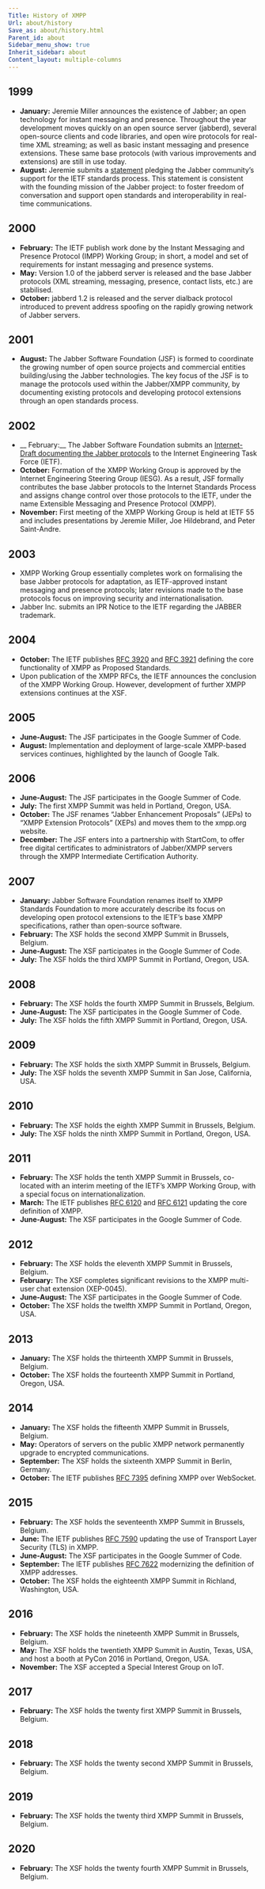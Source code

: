 ```yaml
---
Title: History of XMPP
Url: about/history
Save_as: about/history.html
Parent_id: about
Sidebar_menu_show: true
Inherit_sidebar: about
Content_layout: multiple-columns
---
```


## 1999
- __January:__ Jeremie Miller announces the existence of Jabber; an open technology for instant messaging and presence. Throughout the year development moves quickly on an open source server (jabberd), several open-source clients and code libraries, and open wire protocols for real-time XML streaming; as well as basic instant messaging and presence extensions. These same base protocols (with various improvements and extensions) are still in use today.
- __August:__ Jeremie submits a [statement](/about/the-jabber-project) pledging the Jabber community’s support for the IETF standards process. This statement is consistent with the founding mission of the Jabber project: to foster freedom of conversation and support open standards and interoperability in real-time communications.

## 2000
- __February:__ The IETF publish work done by the Instant Messaging and Presence Protocol (IMPP) Working Group; in short, a model and set of requirements for instant messaging and presence systems.
- __May:__ Version 1.0 of the jabberd server is released and the base Jabber protocols (XML streaming, messaging, presence, contact lists, etc.) are stabilised.
- __October:__ jabberd 1.2 is released and the server dialback protocol introduced to prevent address spoofing on the rapidly growing network of Jabber servers.

## 2001
- __August:__ The Jabber Software Foundation (JSF) is formed to coordinate the growing number of open source projects and commercial entities building/using the Jabber technologies. The key focus of the JSF is to manage the protocols used within the Jabber/XMPP community, by documenting existing protocols and developing protocol extensions through an open standards process.

## 2002
- __ February:__ The Jabber Software Foundation submits an [Internet-Draft documenting the Jabber protocols](https://datatracker.ietf.org/doc/html/draft-miller-jabber-00) to the Internet Engineering Task Force (IETF).
- __October:__ Formation of the XMPP Working Group is approved by the Internet Engineering Steering Group (IESG). As a result, JSF formally contributes the base Jabber protocols to the Internet Standards Process and assigns change control over those protocols to the IETF, under the name Extensible Messaging and Presence Protocol (XMPP).
- __November:__ First meeting of the XMPP Working Group is held at IETF 55 and includes presentations by Jeremie Miller, Joe Hildebrand, and Peter Saint-Andre.

## 2003
- XMPP Working Group essentially completes work on formalising the base Jabber protocols for adaptation, as IETF-approved instant messaging and presence protocols; later revisions made to the base protocols focus on improving security and internationalisation.
- Jabber Inc. submits an IPR Notice to the IETF regarding the JABBER trademark.

## 2004
- __October:__ The IETF publishes [RFC 3920](https://datatracker.ietf.org/doc/rfc3920/) and [RFC 3921](https://datatracker.ietf.org/doc/rfc3921/) defining the core functionality of XMPP as Proposed Standards.
- Upon publication of the XMPP RFCs, the IETF announces the conclusion of the XMPP Working Group. However, development of further XMPP extensions continues at the XSF.

## 2005
- __June-August:__ The JSF participates in the Google Summer of Code.
- __August:__ Implementation and deployment of large-scale XMPP-based services continues, highlighted by the launch of Google Talk.

## 2006
- __June-August:__ The JSF participates in the Google Summer of Code.
- __July:__ The first XMPP Summit was held in Portland, Oregon, USA.
- __October:__ The JSF renames “Jabber Enhancement Proposals” (JEPs) to “XMPP Extension Protocols” (XEPs) and moves them to the xmpp.org website.
- __December:__ The JSF enters into a partnership with StartCom, to offer free digital certificates to administrators of Jabber/XMPP servers through the XMPP Intermediate Certification Authority.

## 2007
- __January:__ Jabber Software Foundation renames itself to XMPP Standards Foundation to more accurately describe its focus on developing open protocol extensions to the IETF’s base XMPP specifications, rather than open-source software.
- __February:__ The XSF holds the second XMPP Summit in Brussels, Belgium.
- __June-August:__ The XSF participates in the Google Summer of Code.
- __July:__ The XSF holds the third XMPP Summit in Portland, Oregon, USA.

## 2008
- __February:__ The XSF holds the fourth XMPP Summit in Brussels, Belgium.
- __June-August:__ The XSF participates in the Google Summer of Code.
- __July:__ The XSF holds the fifth XMPP Summit in Portland, Oregon, USA.

## 2009
- __February:__ The XSF holds the sixth XMPP Summit in Brussels, Belgium.
- __July:__ The XSF holds the seventh XMPP Summit in San Jose, California, USA.

## 2010
- __February:__ The XSF holds the eighth XMPP Summit in Brussels, Belgium.
- __July:__ The XSF holds the ninth XMPP Summit in Portland, Oregon, USA.

## 2011
- __February:__ The XSF holds the tenth XMPP Summit in Brussels, co-located with an interim meeting of the IETF’s XMPP Working Group, with a special focus on internationalization.
- __March:__ The IETF publishes [RFC 6120](https://datatracker.ietf.org/doc/rfc6120/) and [RFC 6121](https://datatracker.ietf.org/doc/rfc6121/) updating the core definition of XMPP.
- __June-August:__ The XSF participates in the Google Summer of Code.

## 2012
- __February:__ The XSF holds the eleventh XMPP Summit in Brussels, Belgium.
- __February:__ The XSF completes significant revisions to the XMPP multi-user chat extension (XEP-0045).
- __June-August:__ The XSF participates in the Google Summer of Code.
- __October:__ The XSF holds the twelfth XMPP Summit in Portland, Oregon, USA.

## 2013
- __January:__ The XSF holds the thirteenth XMPP Summit in Brussels, Belgium.
- __October:__ The XSF holds the fourteenth XMPP Summit in Portland, Oregon, USA.

## 2014
- __January:__ The XSF holds the fifteenth XMPP Summit in Brussels, Belgium.
- __May:__ Operators of servers on the public XMPP network permanently upgrade to encrypted communications.
- __September:__ The XSF holds the sixteenth XMPP Summit in Berlin, Germany.
- __October:__ The IETF publishes [RFC 7395](https://datatracker.ietf.org/doc/rfc7395/) defining XMPP over WebSocket.

## 2015
- __February:__ The XSF holds the seventeenth XMPP Summit in Brussels, Belgium.
- __June:__ The IETF publishes [RFC 7590](https://datatracker.ietf.org/doc/rfc7590/) updating the use of Transport Layer Security (TLS) in XMPP.
- __June-August:__ The XSF participates in the Google Summer of Code.
- __September:__ The IETF publishes [RFC 7622](https://datatracker.ietf.org/doc/rfc7622/) modernizing the definition of XMPP addresses.
- __October:__ The XSF holds the eighteenth XMPP Summit in Richland, Washington, USA.

## 2016
- __February:__ The XSF holds the nineteenth XMPP Summit in Brussels, Belgium.
- __May:__ The XSF holds the twentieth XMPP Summit in Austin, Texas, USA, and host a booth at PyCon 2016 in Portland, Oregon, USA.
- __November:__ The XSF accepted a Special Interest Group on IoT.

## 2017
- __February:__ The XSF holds the twenty first XMPP Summit in Brussels, Belgium.

## 2018
- __February:__ The XSF holds the twenty second XMPP Summit in Brussels, Belgium.

## 2019
- __February:__ The XSF holds the twenty third XMPP Summit in Brussels, Belgium.

## 2020
- __February:__ The XSF holds the twenty fourth XMPP Summit in Brussels, Belgium.
